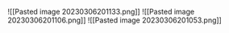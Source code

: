 
![[Pasted image 20230306201133.png]]
![[Pasted image 20230306201106.png]]
![[Pasted image 20230306201053.png]]